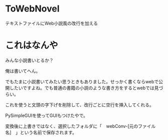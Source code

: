 # ToWebNovel
テキストファイルにWeb小説風の改行を加える

# これはなんや
みんな小説書いとるか？

俺は書いてへん。

でもたまに小説書いてみたい思うときもありました。せっかく書くならwebで公開したいですよね。でも普通の書籍の小説のような書き方をするとwebでは見づらい。

これを使うと文頭の字下げを削除して、改行ごとに空行を挿入してくれる。

PySimpleGUIを使ってGUIもつけたやで。

変換後に上書きではなく、選択したフォルダに「　webConv-[元のファイル名]　」という名前で保存されます。
